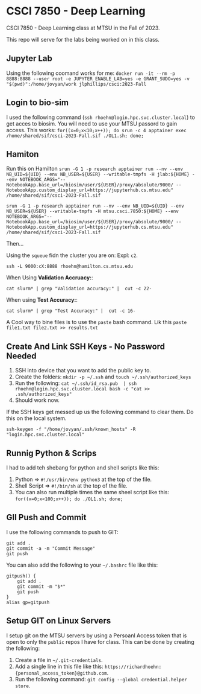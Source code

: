 # CSCI 7850 - Deep Learning
CSCI 7850 - Deep Learning class at MTSU in the Fall of 2023.

This repo will serve for the labs being worked on in this class.

## Jupyter Lab
Using the following coomand works for me:
`docker run -it --rm -p 8888:8888 --user root -e JUPYTER_ENABLE_LAB=yes -e GRANT_SUDO=yes -v "$(pwd)":/home/jovyan/work jlphillips/csci:2023-Fall`

## Login to bio-sim
I used the following command (`ssh rhoehn@login.hpc.svc.cluster.local`) to get acces to biosim. You will need to use your MTSU passord to gain access.
This works: `for((x=0;x<10;x++)); do srun -c 4 apptainer exec /home/shared/sif/csci-2023-Fall.sif ./OL1.sh; done;`

## Hamiton

Run this on Hamilton
`srun -G 1 -p research apptainer run --nv --env NB_UID=${UID} --env NB_USER=${USER} --writable-tmpfs -H jlab:${HOME} --env NOTEBOOK_ARGS="--NotebookApp.base_url=/biosim/user/${USER}/proxy/absolute/9000/ --NotebookApp.custom_display_url=https://jupyterhub.cs.mtsu.edu" /home/shared/sif/csci-2023-Fall.sif`

`srun -G 1 -p research apptainer run --nv --env NB_UID=${UID} --env NB_USER=${USER} --writable-tmpfs -H mtsu.csci.7850:${HOME} --env NOTEBOOK_ARGS="--NotebookApp.base_url=/biosim/user/${USER}/proxy/absolute/9000/ --NotebookApp.custom_display_url=https://jupyterhub.cs.mtsu.edu" /home/shared/sif/csci-2023-Fall.sif`

Then...

Using the `squeue` fidn the cluster you are on: Expl: `c2`.

`ssh -L 9000:cX:8888 rhoehn@hamilton.cs.mtsu.edu`

When Using **Validation Accruacy:**:

`cat slurm* | grep "Validation accuracy:" |  cut -c 22-`

When using **Test Accuracy:**:

`cat slurm* | grep "Test Accuracy:" |  cut -c 16-`


A Cool way to bine files is to use the `paste` bash command. Lik this `paste file1.txt file2.txt >> results.txt`

## Create And Link SSH Keys - No Password Needed
1. SSH into device that you want to add the public key to.
2. Create the folders: `mkdir -p ~/.ssh` and `touch ~/.ssh/authorized_keys`
3. Run the following: `cat ~/.ssh/id_rsa.pub  | ssh rhoehn@login.hpc.svc.cluster.local bash -c "cat >> .ssh/authorized_keys"`
4. Should work now.

If the SSH keys get messed up us the following command to clear them. Do this on the local system.

```
ssh-keygen -f "/home/jovyan/.ssh/known_hosts" -R "login.hpc.svc.cluster.local"
```



## Runnig Python & Scrips
I had to add teh shebang for python and shell scripts like this:
1. Python => `#!/usr/bin/env python3` at the top of the file.
2. Shell Script => `#!/bin/sh` at the top of the file.
3. You can also run multiple times the same sheel script like this: `for((x=0;x<100;x++)); do ./OL1.sh; done;`

## GII Push and Commit
I use the following commands to push to GIT:

```
git add .
git commit -a -m "Commit Message"
git push
```

You can also add the following to your `~/.bashrc` file like this:

```
gitpush() {
    git add .
    git commit -m "$*"
    git push
}
alias gp=gitpush
```

## Setup GIT on Linux Servers
I setup git on the MTSU servers by using a Persoanl Access token that is open to only the `public` repos I have for class. This can be done by creating the following:
1. Create a file in `~/.git-credentials`.
2. Add a single line in this file like this: `https://richardhoehn:{personal_access_token}@github.com`.
3. Run the following command: `git config --global credential.helper store`.
